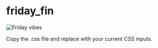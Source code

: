 # friday_fin

![Friday vibes](assets/friday.png)


Copy the .css file and replace with your current CSS inputs.
